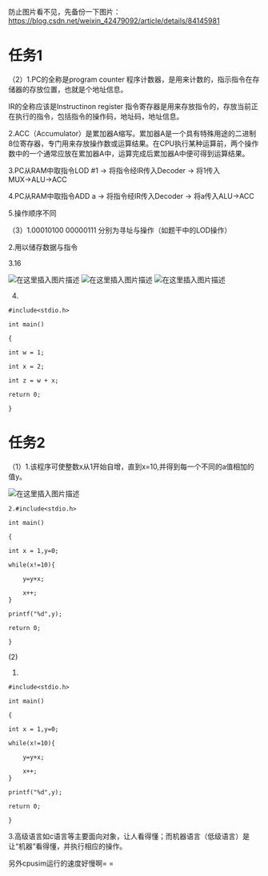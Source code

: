 防止图片看不见，先备份一下图片：https://blog.csdn.net/weixin_42479092/article/details/84145981

# 任务1

（2）1.PC的全称是program counter
程序计数器，是用来计数的，指示指令在存储器的存放位置，也就是个地址信息。

IR的全称应该是Instructinon register
指令寄存器是用来存放指令的，存放当前正在执行的指令，包括指令的操作码，地址码，地址信息。


2.ACC（Accumulator）是累加器A缩写。累加器A是一个具有特殊用途的二进制8位寄存器，专门用来存放操作数或运算结果。在CPU执行某种运算前，两个操作数中的一个通常应放在累加器A中，运算完成后累加器A中便可得到运算结果。

3.PC从RAM中取指令LOD #1 → 将指令经IR传入Decoder → 将1传入MUX→ALU→ACC

4.PC从RAM中取指令ADD a → 将指令经IR传入Decoder → 将a传入ALU→ACC

5.操作顺序不同

（3）1.00010100 00000111 分别为寻址与操作（如题干中的LOD操作）

2.用以储存数据与指令

3.16





![在这里插入图片描述](https://img-blog.csdnimg.cn/2018111621095654.PNG?x-oss-process=image/watermark,type_ZmFuZ3poZW5naGVpdGk,shadow_10,text_aHR0cHM6Ly9ibG9nLmNzZG4ubmV0L3dlaXhpbl80MjQ3OTA5Mg==,size_16,color_FFFFFF,t_70)
![在这里插入图片描述](https://img-blog.csdnimg.cn/20181116211003496.PNG?x-oss-process=image/watermark,type_ZmFuZ3poZW5naGVpdGk,shadow_10,text_aHR0cHM6Ly9ibG9nLmNzZG4ubmV0L3dlaXhpbl80MjQ3OTA5Mg==,size_16,color_FFFFFF,t_70)
![在这里插入图片描述](https://img-blog.csdnimg.cn/20181116211012580.PNG?x-oss-process=image/watermark,type_ZmFuZ3poZW5naGVpdGk,shadow_10,text_aHR0cHM6Ly9ibG9nLmNzZG4ubmV0L3dlaXhpbl80MjQ3OTA5Mg==,size_16,color_FFFFFF,t_70)

4.
```
#include<stdio.h>

int main()

{

int w = 1;

int x = 2;

int z = w + x;

return 0;

}
``` 


# 任务2
（1）1.该程序可使整数x从1开始自增，直到x=10,并得到每一个不同的a值相加的值y。


![在这里插入图片描述](https://img-blog.csdnimg.cn/20181116211042788.PNG?x-oss-process=image/watermark,type_ZmFuZ3poZW5naGVpdGk,shadow_10,text_aHR0cHM6Ly9ibG9nLmNzZG4ubmV0L3dlaXhpbl80MjQ3OTA5Mg==,size_16,color_FFFFFF,t_70)
```
2.#include<stdio.h>

int main()

{

int x = 1,y=0;

while(x!=10){

    y=y+x;

    x++;
}

printf("%d",y);

return 0;

}
``` 

(2)

1.
```
#include<stdio.h>

int main()

{

int x = 1,y=0;

while(x!=10){

    y=y+x;

    x++;
}

printf("%d",y);

return 0;

}
```

3.高级语言如c语言等主要面向对象，让人看得懂；而机器语言（低级语言）是让“机器”看得懂，并执行相应的操作。

另外cpusim运行的速度好慢啊= =
